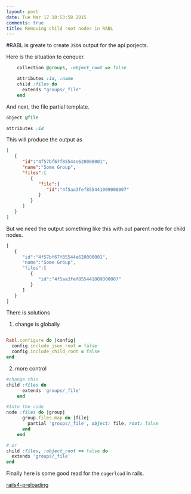```yaml
---
layout: post
date: Tue Mar 17 10:53:58 2015
comments: true
title: Removing child root nodes in RABL
---
```


#RABL is greate to create `JSON` output for the api porjects.

Here is the situation to conquer.

```ruby
	collection @groups, :object_root => false

	attributes :id, :name
	child :files do
	  extends "groups/_file"
	end
```
And next, the file partial template.

```ruby
object @file

attributes :id
```

This will produce the output as 

```json
[
   {
      "id":"4f57bf67f85544e620000001",
      "name":"Some Group",
      "files":[
         {
            "file":{
               "id":"4f5aa3fef855441009000007"
            }
         }
      ]
   }
]

```

But we need the output something like this with out parent node for child nodes.

```javascript
[
   {
      "id":"4f57bf67f85544e620000001",
      "name":"Some Group",
      "files":[
         {
            "id":"4f5aa3fef855441009000007"
         }
      ]
   }
]

```
There is solutions

1. change is globally 

```ruby

Rabl.configure do |config|
  config.include_json_root = false
  config.include_child_root = false
end

```
2. more control

```ruby
#change this 
child :files do
      extends 'groups/_file'
    end

#Into the code 
node :files do |group|
      group.files.map do |file|
        partial 'groups/_file', object: file, root: false
      end
    end

# or
child :files, :object_root => false do
  extends 'groups/_file'
end

```

Finally here is some good read for the `eagerload` in rails.

[rails4-preloading](http://blog.arkency.com/2013/12/rails4-preloading/)




